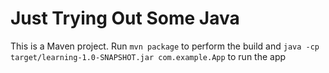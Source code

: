 # Just Trying Out Some Java
This is a Maven project. Run `mvn package` to perform the build and `java -cp target/learning-1.0-SNAPSHOT.jar com.example.App` to run the app